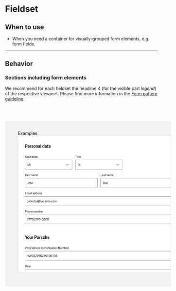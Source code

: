 # Fieldset

<TableOfContents></TableOfContents>

## When to use

- When you need a container for visually-grouped form elements, e.g. form fields.

---

## Behavior

### Sections including form elements

We recommend for each fieldset the headline 4 (for the visible part _legend_) of the respective viewport. Please find
more information in the [Form pattern guideline](patterns/forms).

<div style="background:#F2F2F2; width:100%; margin-top: 64px; padding-top: 32px; padding-left: 42px; padding-bottom: 42px;">
    <p-headline variant="headline-3" tag="h3" style="margin-bottom: 24px;">Examples</p-headline>
    <img src="./assets/fieldset-examples.png" alt="Examples for fieldset" />
</div>
